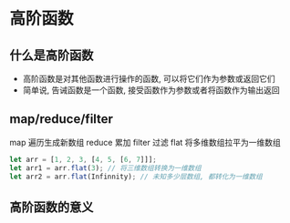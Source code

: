 # 高阶函数

## 什么是高阶函数

- 高阶函数是对其他函数进行操作的函数, 可以将它们作为参数或返回它们
- 简单说, 告诫函数是一个函数, 接受函数作为参数或者将函数作为输出返回

## map/reduce/filter

map 遍历生成新数组
reduce 累加
filter 过滤
flat 将多维数组拉平为一维数组

```js
let arr = [1, 2, 3, [4, 5, [6, 7]]];
let arr1 = arr.flat(3); // 将三维数组转换为一维数组
let arr2 = arr.flat(Infinnity); // 未知多少层数组, 都转化为一维数组
```

## 高阶函数的意义